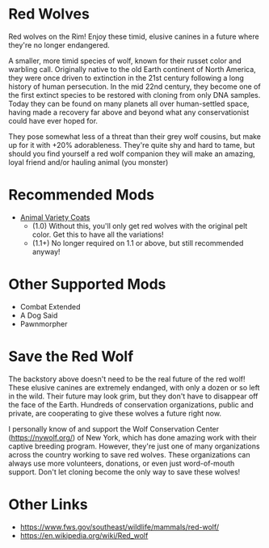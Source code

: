 # Red Wolves

Red wolves on the Rim!  Enjoy these timid, elusive canines in a future where they're no longer endangered.

A smaller, more timid species of wolf, known for their russet color and warbling call. Originally native to the old Earth continent of North America, they were once driven to extinction in the 21st century following a long history of human persecution. In the mid 22nd century, they become one of the first extinct species to be restored with cloning from only DNA samples. Today they can be found on many planets all over human-settled space, having made a recovery far above and beyond what any conservationist could have ever hoped for.

They pose somewhat less of a threat than their grey wolf cousins, but make up for it with +20% adorableness. They're quite shy and hard to tame, but should you find yourself a red wolf companion they will make an amazing, loyal friend and/or hauling animal (you monster)

# Recommended Mods

- [Animal Variety Coats](https://steamcommunity.com/sharedfiles/filedetails/?id=1511926373)
   - (1.0) Without this, you'll only get red wolves with the original pelt color.  Get this to have all the variations!
   - (1.1+) No longer required on 1.1 or above, but still recommended anyway!

# Other Supported Mods

- Combat Extended
- A Dog Said
- Pawnmorpher

# Save the Red Wolf

The backstory above doesn't need to be the real future of the red wolf! These elusive canines are extremely endanged, with only a dozen or so left in the wild. Their future may look grim, but they don't have to disappear off the face of the Earth. Hundreds of conservation organizations, public and private, are cooperating to give these wolves a future right now.

I personally know of and support the Wolf Conservation Center (https://nywolf.org/) of New York, which has done amazing work with their captive breeding program.  However, they're just one of many organizations across the country working to save red wolves. These organizations can always use more volunteers, donations, or even just word-of-mouth support. Don't let cloning become the only way to save these wolves!

# Other Links

- https://www.fws.gov/southeast/wildlife/mammals/red-wolf/
- https://en.wikipedia.org/wiki/Red_wolf
